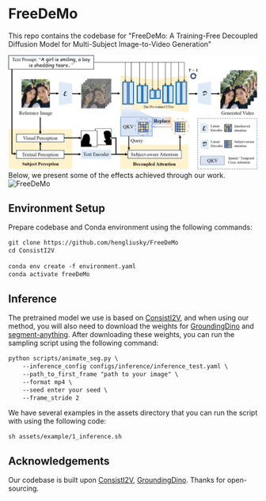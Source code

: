 # FreeDeMo
<!-- ### This repo is under construction. Please stay tuned. -->

<!-- [**🌐 Homepage**](https://tiger-ai-lab.github.io/ConsistI2V/) | [**📖 arXiv**](https://arxiv.org/abs/2402.04324) | [**🤗 Model**](https://huggingface.co/TIGER-Lab/ConsistI2V) | [**📊 I2V-Bench**](https://drive.google.com/drive/folders/1eg_vtowKZBen74W-A1oeO4bR1K21giks) | [**🤗 Space**](https://huggingface.co/spaces/TIGER-Lab/ConsistI2V) | [**🎬 Replicate Demo**](https://replicate.com/wren93/consisti2v)
-->

This repo contains the codebase for "FreeDeMo: A Training-Free Decoupled Diffusion Model for Multi-Subject Image-to-Video Generation"


<!--We propose ConsistI2V, a diffusion-based method to enhance visual consistency for I2V generation. Specifically, we introduce (1) spatiotemporal attention over the first frame to maintain spatial and motion consistency, (2) noise initialization from the low-frequency band of the first frame to enhance layout consistency. These two approaches enable ConsistI2V to generate highly consistent videos.
<img src="https://tiger-ai-lab.github.io/ConsistI2V/static/images/consisti2v_main.png" alt="ConsistI2V">
-->
<img src="assets/example/model.png" alt="FreeDeMo">
Below, we present some of the effects achieved through our work.
<img src="https://github.com/hengliusky/FreeDeMo/blob/main/assets/example/show.png" alt="FreeDeMo">


## Environment Setup
Prepare codebase and Conda environment using the following commands:
```
git clone https://github.com/hengliusky/FreeDeMo
cd ConsistI2V

conda env create -f environment.yaml
conda activate freeDeMo
```

## Inference
The pretrained model we use is based on [ConsistI2V](https://huggingface.co/TIGER-Lab/ConsistI2V/tree/main), and when using our method, you will also need to download the weights for [GroundingDino](https://github.com/IDEA-Research/GroundingDINO) and [segment-anything](https://github.com/facebookresearch/segment-anything). After downloading these weights, you can run the sampling script using the following command:
```
python scripts/animate_seg.py \
    --inference_config configs/inference/inference_test.yaml \
    --path_to_first_frame "path to your image" \
    --format mp4 \
    --seed enter your seed \
    --frame_stride 2
```
We have several examples in the assets directory that you can run the script with using the following code:
```
sh assets/example/1_inference.sh
```

## Acknowledgements
Our codebase is built upon [ConsistI2V](https://github.com/TIGER-AI-Lab/ConsistI2V), [GroundingDino](https://github.com/IDEA-Research/GroundingDINO). Thanks for open-sourcing.
